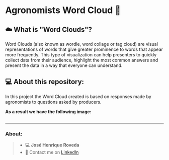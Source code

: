 # Agronomists Word Cloud 🌱

## ☁️ What is "Word Clouds"?

Word Clouds (also known as wordle, word collage or tag cloud) are visual representations of words that give greater prominence to words that appear more frequently. 
This type of visualization can help presenters to quickly collect data from their audience, highlight the most common answers and present the data in a way that everyone can understand.

## 💻 About this repository:

In this project the Word Cloud created is based on responses made by agronomists to questions asked by producers.

**As a result we have the following image:**

![]()

---

### About:

> - 💻 **José Henrique Roveda**
> - 📨 Contact me on [LinkedIn](https://www.linkedin.com/in/jhroveda/)
